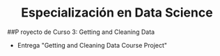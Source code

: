 # <h1 align="center">Especialización en Data Science</h1>
##P royecto de Curso 3: Getting and Cleaning Data
- Entrega "Getting and Cleaning Data Course Project"
